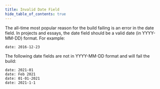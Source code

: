 ```yaml
---
title: Invalid Date Field
hide_table_of_contents: true
---
```


The all-time most popular reason for the build failing is an error in the date field. In projects and essays, the date field should be a valid date (in YYYY-MM-DD) format. For example:

```
date: 2016-12-23
```

The following date fields are not in YYYY-MM-DD format and will fail the build:

```
date: 2021-01
date: Feb 2021
date: 01-01-2021
date: 2021-1-1
```
